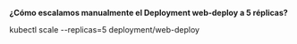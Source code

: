 **¿Cómo escalamos manualmente el Deployment web-deploy a 5 réplicas?**

kubectl scale --replicas=5 deployment/web-deploy


